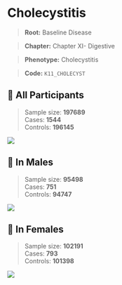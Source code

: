 # Cholecystitis

> **Root:** Baseline Disease  

> **Chapter:** Chapter XI- Digestive  

> **Phenotype:** Cholecystitis  

> **Code:** `K11_CHOLECYST`

## 🧪 All Participants  
> Sample size: **197689**  
> Cases: **1544**  
> Controls: **196145**
<img src="/Disease/Figures/ALL/Incidence/K11_CHOLECYST.png"/>
<CsvTable src="/Disease_Data/ALL/Incidence/COX_K11_CHOLECYST.csv" label="🔍 View full results" />

## 👨 In Males  
> Sample size: **95498**  
> Cases: **751**  
> Controls: **94747**
<img src="/Disease/Figures/Male/Incidence/K11_CHOLECYST.png"/>
<CsvTable src="/Disease_Data/Male/Incidence/COX_K11_CHOLECYST.csv" label="🔍 View full results" />

## 👩 In Females  
> Sample size: **102191**  
> Cases: **793**  
> Controls: **101398**
<img src="/Disease/Figures/Female/Incidence/K11_CHOLECYST.png"/>
<CsvTable src="/Disease_Data/Female/Incidence/COX_K11_CHOLECYST.csv" label="🔍 View full results" />
